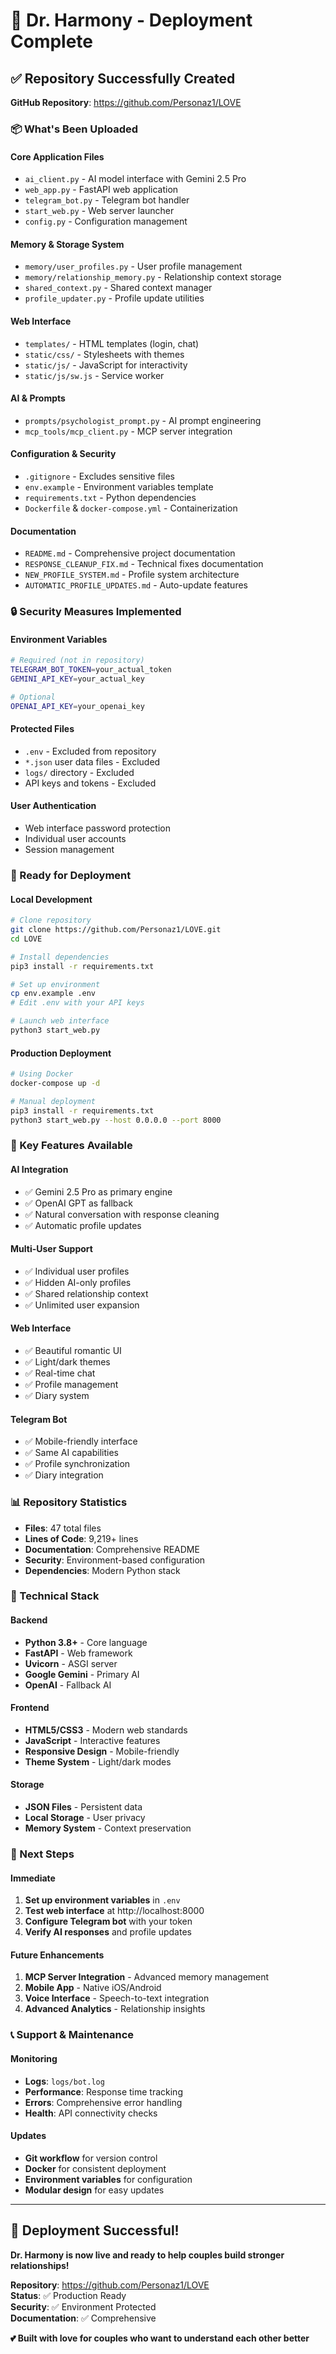 # 🚀 Dr. Harmony - Deployment Complete

## ✅ Repository Successfully Created

**GitHub Repository**: https://github.com/Personaz1/LOVE

### **📦 What's Been Uploaded**

#### **Core Application Files**
- `ai_client.py` - AI model interface with Gemini 2.5 Pro
- `web_app.py` - FastAPI web application
- `telegram_bot.py` - Telegram bot handler
- `start_web.py` - Web server launcher
- `config.py` - Configuration management

#### **Memory & Storage System**
- `memory/user_profiles.py` - User profile management
- `memory/relationship_memory.py` - Relationship context storage
- `shared_context.py` - Shared context manager
- `profile_updater.py` - Profile update utilities

#### **Web Interface**
- `templates/` - HTML templates (login, chat)
- `static/css/` - Stylesheets with themes
- `static/js/` - JavaScript for interactivity
- `static/js/sw.js` - Service worker

#### **AI & Prompts**
- `prompts/psychologist_prompt.py` - AI prompt engineering
- `mcp_tools/mcp_client.py` - MCP server integration

#### **Configuration & Security**
- `.gitignore` - Excludes sensitive files
- `env.example` - Environment variables template
- `requirements.txt` - Python dependencies
- `Dockerfile` & `docker-compose.yml` - Containerization

#### **Documentation**
- `README.md` - Comprehensive project documentation
- `RESPONSE_CLEANUP_FIX.md` - Technical fixes documentation
- `NEW_PROFILE_SYSTEM.md` - Profile system architecture
- `AUTOMATIC_PROFILE_UPDATES.md` - Auto-update features

### **🔒 Security Measures Implemented**

#### **Environment Variables**
```bash
# Required (not in repository)
TELEGRAM_BOT_TOKEN=your_actual_token
GEMINI_API_KEY=your_actual_key

# Optional
OPENAI_API_KEY=your_openai_key
```

#### **Protected Files**
- `.env` - Excluded from repository
- `*.json` user data files - Excluded
- `logs/` directory - Excluded
- API keys and tokens - Excluded

#### **User Authentication**
- Web interface password protection
- Individual user accounts
- Session management

### **🎯 Ready for Deployment**

#### **Local Development**
```bash
# Clone repository
git clone https://github.com/Personaz1/LOVE.git
cd LOVE

# Install dependencies
pip3 install -r requirements.txt

# Set up environment
cp env.example .env
# Edit .env with your API keys

# Launch web interface
python3 start_web.py
```

#### **Production Deployment**
```bash
# Using Docker
docker-compose up -d

# Manual deployment
pip3 install -r requirements.txt
python3 start_web.py --host 0.0.0.0 --port 8000
```

### **🌟 Key Features Available**

#### **AI Integration**
- ✅ Gemini 2.5 Pro as primary engine
- ✅ OpenAI GPT as fallback
- ✅ Natural conversation with response cleaning
- ✅ Automatic profile updates

#### **Multi-User Support**
- ✅ Individual user profiles
- ✅ Hidden AI-only profiles
- ✅ Shared relationship context
- ✅ Unlimited user expansion

#### **Web Interface**
- ✅ Beautiful romantic UI
- ✅ Light/dark themes
- ✅ Real-time chat
- ✅ Profile management
- ✅ Diary system

#### **Telegram Bot**
- ✅ Mobile-friendly interface
- ✅ Same AI capabilities
- ✅ Profile synchronization
- ✅ Diary integration

### **📊 Repository Statistics**

- **Files**: 47 total files
- **Lines of Code**: 9,219+ lines
- **Documentation**: Comprehensive README
- **Security**: Environment-based configuration
- **Dependencies**: Modern Python stack

### **🔧 Technical Stack**

#### **Backend**
- **Python 3.8+** - Core language
- **FastAPI** - Web framework
- **Uvicorn** - ASGI server
- **Google Gemini** - Primary AI
- **OpenAI** - Fallback AI

#### **Frontend**
- **HTML5/CSS3** - Modern web standards
- **JavaScript** - Interactive features
- **Responsive Design** - Mobile-friendly
- **Theme System** - Light/dark modes

#### **Storage**
- **JSON Files** - Persistent data
- **Local Storage** - User privacy
- **Memory System** - Context preservation

### **🚀 Next Steps**

#### **Immediate**
1. **Set up environment variables** in `.env`
2. **Test web interface** at http://localhost:8000
3. **Configure Telegram bot** with your token
4. **Verify AI responses** and profile updates

#### **Future Enhancements**
1. **MCP Server Integration** - Advanced memory management
2. **Mobile App** - Native iOS/Android
3. **Voice Interface** - Speech-to-text integration
4. **Advanced Analytics** - Relationship insights

### **📞 Support & Maintenance**

#### **Monitoring**
- **Logs**: `logs/bot.log`
- **Performance**: Response time tracking
- **Errors**: Comprehensive error handling
- **Health**: API connectivity checks

#### **Updates**
- **Git workflow** for version control
- **Docker** for consistent deployment
- **Environment variables** for configuration
- **Modular design** for easy updates

---

## 🎉 **Deployment Successful!**

**Dr. Harmony is now live and ready to help couples build stronger relationships!**

**Repository**: https://github.com/Personaz1/LOVE  
**Status**: ✅ Production Ready  
**Security**: ✅ Environment Protected  
**Documentation**: ✅ Comprehensive  

**💕 Built with love for couples who want to understand each other better** 